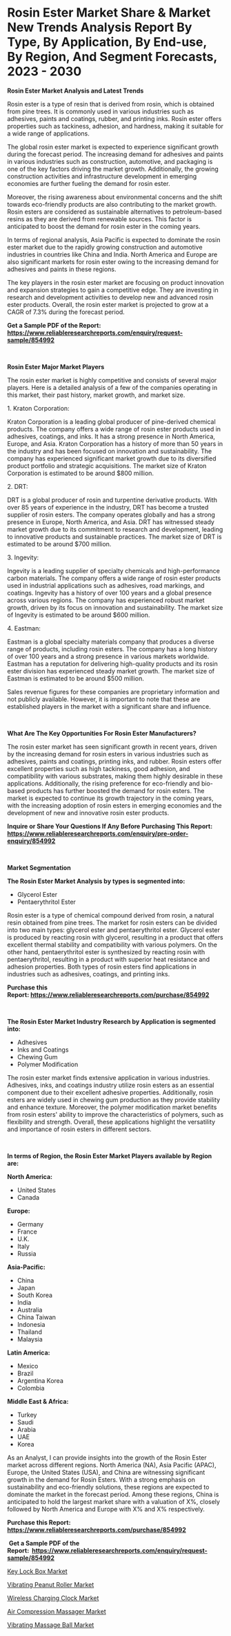 <p><h1>Rosin Ester Market Share & Market New Trends Analysis Report By Type, By Application, By End-use, By Region, And Segment Forecasts, 2023 - 2030</h1></p><p><strong>Rosin Ester Market Analysis and Latest Trends</strong></p>
<p><p>Rosin ester is a type of resin that is derived from rosin, which is obtained from pine trees. It is commonly used in various industries such as adhesives, paints and coatings, rubber, and printing inks. Rosin ester offers properties such as tackiness, adhesion, and hardness, making it suitable for a wide range of applications.</p><p>The global rosin ester market is expected to experience significant growth during the forecast period. The increasing demand for adhesives and paints in various industries such as construction, automotive, and packaging is one of the key factors driving the market growth. Additionally, the growing construction activities and infrastructure development in emerging economies are further fueling the demand for rosin ester.</p><p>Moreover, the rising awareness about environmental concerns and the shift towards eco-friendly products are also contributing to the market growth. Rosin esters are considered as sustainable alternatives to petroleum-based resins as they are derived from renewable sources. This factor is anticipated to boost the demand for rosin ester in the coming years.</p><p>In terms of regional analysis, Asia Pacific is expected to dominate the rosin ester market due to the rapidly growing construction and automotive industries in countries like China and India. North America and Europe are also significant markets for rosin ester owing to the increasing demand for adhesives and paints in these regions.</p><p>The key players in the rosin ester market are focusing on product innovation and expansion strategies to gain a competitive edge. They are investing in research and development activities to develop new and advanced rosin ester products. Overall, the rosin ester market is projected to grow at a CAGR of 7.3% during the forecast period.</p></p>
<p><strong>Get a Sample PDF of the Report:&nbsp; <a href="https://www.reliableresearchreports.com/enquiry/request-sample/854992">https://www.reliableresearchreports.com/enquiry/request-sample/854992</a></strong></p>
<p>&nbsp;</p>
<p><strong>Rosin Ester Major Market Players</strong></p>
<p><p>The rosin ester market is highly competitive and consists of several major players. Here is a detailed analysis of a few of the companies operating in this market, their past history, market growth, and market size.</p><p>1. Kraton Corporation:</p><p>Kraton Corporation is a leading global producer of pine-derived chemical products. The company offers a wide range of rosin ester products used in adhesives, coatings, and inks. It has a strong presence in North America, Europe, and Asia. Kraton Corporation has a history of more than 50 years in the industry and has been focused on innovation and sustainability. The company has experienced significant market growth due to its diversified product portfolio and strategic acquisitions. The market size of Kraton Corporation is estimated to be around $800 million.</p><p>2. DRT:</p><p>DRT is a global producer of rosin and turpentine derivative products. With over 85 years of experience in the industry, DRT has become a trusted supplier of rosin esters. The company operates globally and has a strong presence in Europe, North America, and Asia. DRT has witnessed steady market growth due to its commitment to research and development, leading to innovative products and sustainable practices. The market size of DRT is estimated to be around $700 million.</p><p>3. Ingevity:</p><p>Ingevity is a leading supplier of specialty chemicals and high-performance carbon materials. The company offers a wide range of rosin ester products used in industrial applications such as adhesives, road markings, and coatings. Ingevity has a history of over 100 years and a global presence across various regions. The company has experienced robust market growth, driven by its focus on innovation and sustainability. The market size of Ingevity is estimated to be around $600 million.</p><p>4. Eastman:</p><p>Eastman is a global specialty materials company that produces a diverse range of products, including rosin esters. The company has a long history of over 100 years and a strong presence in various markets worldwide. Eastman has a reputation for delivering high-quality products and its rosin ester division has experienced steady market growth. The market size of Eastman is estimated to be around $500 million.</p><p>Sales revenue figures for these companies are proprietary information and not publicly available. However, it is important to note that these are established players in the market with a significant share and influence.</p></p>
<p>&nbsp;</p>
<p><strong>What Are The Key Opportunities For Rosin Ester Manufacturers?</strong></p>
<p><p>The rosin ester market has seen significant growth in recent years, driven by the increasing demand for rosin esters in various industries such as adhesives, paints and coatings, printing inks, and rubber. Rosin esters offer excellent properties such as high tackiness, good adhesion, and compatibility with various substrates, making them highly desirable in these applications. Additionally, the rising preference for eco-friendly and bio-based products has further boosted the demand for rosin esters. The market is expected to continue its growth trajectory in the coming years, with the increasing adoption of rosin esters in emerging economies and the development of new and innovative rosin ester products.</p></p>
<p><strong>Inquire or Share Your Questions If Any Before Purchasing This Report: <a href="https://www.reliableresearchreports.com/enquiry/pre-order-enquiry/854992">https://www.reliableresearchreports.com/enquiry/pre-order-enquiry/854992</a></strong></p>
<p>&nbsp;</p>
<p><strong>Market Segmentation</strong></p>
<p><strong>The Rosin Ester Market Analysis by types is segmented into:</strong></p>
<p><ul><li>Glycerol Ester</li><li>Pentaerythritol Ester</li></ul></p>
<p><p>Rosin ester is a type of chemical compound derived from rosin, a natural resin obtained from pine trees. The market for rosin esters can be divided into two main types: glycerol ester and pentaerythritol ester. Glycerol ester is produced by reacting rosin with glycerol, resulting in a product that offers excellent thermal stability and compatibility with various polymers. On the other hand, pentaerythritol ester is synthesized by reacting rosin with pentaerythritol, resulting in a product with superior heat resistance and adhesion properties. Both types of rosin esters find applications in industries such as adhesives, coatings, and printing inks.</p></p>
<p><strong>Purchase this Report:&nbsp;<a href="https://www.reliableresearchreports.com/purchase/854992">https://www.reliableresearchreports.com/purchase/854992</a></strong></p>
<p>&nbsp;</p>
<p><strong>The Rosin Ester Market Industry Research by Application is segmented into:</strong></p>
<p><ul><li>Adhesives</li><li>Inks and Coatings</li><li>Chewing Gum</li><li>Polymer Modification</li></ul></p>
<p><p>The rosin ester market finds extensive application in various industries. Adhesives, inks, and coatings industry utilize rosin esters as an essential component due to their excellent adhesive properties. Additionally, rosin esters are widely used in chewing gum production as they provide stability and enhance texture. Moreover, the polymer modification market benefits from rosin esters' ability to improve the characteristics of polymers, such as flexibility and strength. Overall, these applications highlight the versatility and importance of rosin esters in different sectors.</p></p>
<p>&nbsp;</p>
<p><strong>In terms of Region, the Rosin Ester Market Players available by Region are:</strong></p>
<p>
    <p> <strong> North America: </strong>
        <ul>
            <li>United States</li>
            <li>Canada</li>
        </ul>
        </p> 
    <p> <strong> Europe: </strong>
        <ul>
            <li>Germany</li>
            <li>France</li>
            <li>U.K.</li>
            <li>Italy</li>
            <li>Russia</li>
        </ul>
        </p> 
    <p> <strong> Asia-Pacific: </strong>
        <ul>
            <li>China</li>
            <li>Japan</li>
            <li>South Korea</li>
            <li>India</li>
            <li>Australia</li>
            <li>China Taiwan</li>
            <li>Indonesia</li>
            <li>Thailand</li>
            <li>Malaysia</li>
        </ul>
        </p> 
    <p> <strong> Latin America: </strong>
        <ul>
            <li>Mexico</li>
            <li>Brazil</li>
            <li>Argentina Korea</li>
            <li>Colombia</li>
        </ul>
        </p> 
    <p> <strong> Middle East & Africa: </strong>
        <ul>
            <li>Turkey</li>
            <li>Saudi</li>
            <li>Arabia</li>
            <li>UAE</li>
            <li>Korea</li>
        </ul>
    </p>
    </p>
<p><p>As an Analyst, I can provide insights into the growth of the Rosin Ester market across different regions. North America (NA), Asia Pacific (APAC), Europe, the United States (USA), and China are witnessing significant growth in the demand for Rosin Esters. With a strong emphasis on sustainability and eco-friendly solutions, these regions are expected to dominate the market in the forecast period. Among these regions, China is anticipated to hold the largest market share with a valuation of X%, closely followed by North America and Europe with X% and X% respectively.</p></p>
<p><strong>Purchase this Report: <a href="https://www.reliableresearchreports.com/purchase/854992">https://www.reliableresearchreports.com/purchase/854992</a></strong></p>
<p>&nbsp;<strong>Get a Sample PDF of the Report:&nbsp;&nbsp;<a href="https://www.reliableresearchreports.com/enquiry/request-sample/854992">https://www.reliableresearchreports.com/enquiry/request-sample/854992</a></strong></p>
<p><strong></strong></p>
<p><p><a href="https://medium.com/@marcoshoppe2023/key-lock-box-market-research-report-its-history-and-forecast-2023-to-2030-2dcaaad58235">Key Lock Box Market</a></p><p><a href="https://medium.com/@tatemonahan564856/decoding-vibrating-peanut-roller-market-metrics-market-share-trends-and-growth-patterns-4ff48a71165f">Vibrating Peanut Roller Market</a></p><p><a href="https://medium.com/@jasonmartin866/wireless-charging-clock-market-competitive-analysis-market-trends-and-forecast-to-2030-dc047d86fa58">Wireless Charging Clock Market</a></p><p><a href="https://medium.com/@bethelokon998/air-compression-massager-market-the-key-to-successful-business-strategy-forecast-till-2030-3637a452e1e8">Air Compression Massager Market</a></p><p><a href="https://medium.com/@karleeprice2004/vibrating-massage-ball-market-analysis-and-sze-forecasted-for-period-from-2023-to-2030-47ecdd5c27e4">Vibrating Massage Ball Market</a></p></p>